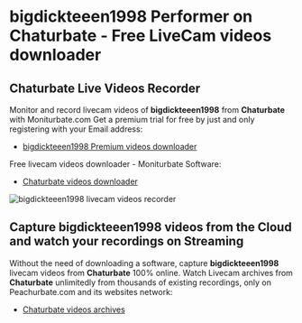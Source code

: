 # bigdickteeen1998 Performer on Chaturbate - Free LiveCam videos downloader

## Chaturbate Live Videos Recorder

Monitor and record livecam videos of **bigdickteeen1998** from **Chaturbate** with Moniturbate.com
Get a premium trial for free by just and only registering with your Email address:
* [bigdickteeen1998 Premium videos downloader](https://moniturbate.com/request-demo-licence-key.html)

Free livecam videos downloader - Moniturbate Software:
* [Chaturbate videos downloader](https://moniturbate.com/moniturbate-download-software.html)

![bigdickteeen1998 livecam videos recorder](https://peachurnet.com/templates/moniturbate-software.png)


## Capture bigdickteeen1998 videos from the Cloud and watch your recordings on Streaming

Without the need of downloading a software, capture **bigdickteeen1998** livecam videos from **Chaturbate** 100% online.
Watch Livecam archives from **Chaturbate** unlimitedly from thousands of existing recordings, only on Peachurbate.com and its websites network:
* [Chaturbate videos archives](https://peachurnet.com/)
